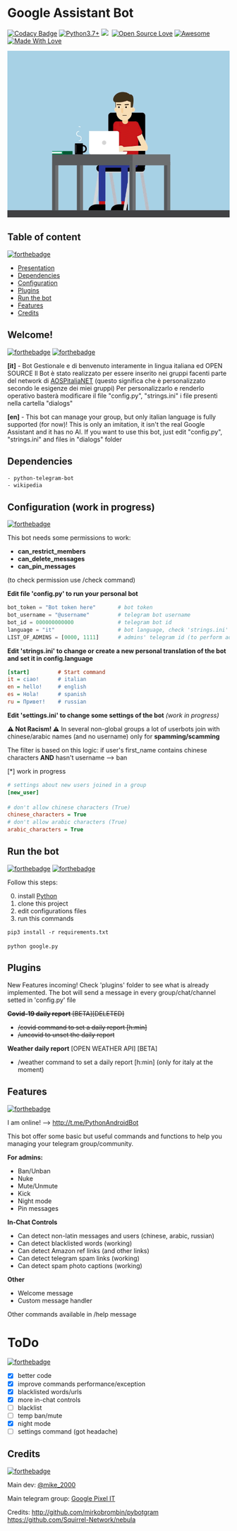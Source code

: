 # Google Assistant Bot
[![Codacy Badge](https://app.codacy.com/project/badge/Grade/2b80a4badc0f472186f735c3a1d0b726?style=flat-square)](https://www.codacy.com/manual/mik3sw/GoogleAssistantBot?utm_source=github.com&amp;utm_medium=referral&amp;utm_content=mik3sw/GoogleAssistantBot&amp;utm_campaign=Badge_Grade)
[![Python3.7+](https://img.shields.io/badge/Python-3.7%2B-green.svg?style=flat-square)](https://www.python.org/downloads)
![](https://img.shields.io/github/repo-size/mik3sw/GoogleAssistantBot.svg?label=Repo%20size&style=flat-square)&nbsp;
[![Open Source Love](https://badges.frapsoft.com/os/v1/open-source.png?v=103)](https://github.com/ellerbrock/open-source-badges/)
[![Awesome](https://cdn.rawgit.com/sindresorhus/awesome/d7305f38d29fed78fa85652e3a63e154dd8e8829/media/badge.svg?style=flat-square)](https://github.com/sindresorhus/awesome) 
[![Made With Love](https://img.shields.io/badge/Made%20With-Love-orange.svg?style=flat-square)](https://github.com/chetanraj/awesome-github-badges)

![](QDyD.gif)

## Table of content
[![forthebadge](https://forthebadge.com/images/badges/check-it-out.svg)](https://forthebadge.com)

- [Presentation](https://github.com/mik3sw/GoogleAssistantBot#Welcome)
- [Dependencies](https://github.com/mik3sw/GoogleAssistantBot#Dependencies)
- [Configuration](https://github.com/mik3sw/GoogleAssistantBot#configuration-work-in-progress)
- [Plugins](https://github.com/mik3sw/GoogleAssistantBot#Plugins)
- [Run the bot](https://github.com/mik3sw/GoogleAssistantBot#Run-the-bot)
- [Features](https://github.com/mik3sw/GoogleAssistantBot#Features)
- [Credits](https://github.com/mik3sw/GoogleAssistantBot#Credits)

## Welcome!

[![forthebadge](https://forthebadge.com/images/badges/built-by-developers.svg)](https://forthebadge.com)
[![forthebadge](https://forthebadge.com/images/badges/made-with-python.svg)](https://forthebadge.com)

**[it]** - 
Bot Gestionale e di benvenuto interamente in lingua italiana ed OPEN SOURCE
Il Bot è stato realizzato per essere inserito nei gruppi facenti parte del network di [AOSPitaliaNET](https://t.me/aospitaliaNET)
(questo significa che è personalizzato secondo le esigenze dei miei gruppi)
Per personalizzarlo e renderlo operativo basterà modificare il file "config.py", "strings.ini" i file presenti nella cartella "dialogs"

**[en]** - 
This bot can manage your group, but only italian language is fully supported (for now)!
This is only an imitation, it isn't the real Google Assistant and it has no AI.
If you want to use this bot, just edit "config.py", "strings.ini" and files in "dialogs" folder


## Dependencies
```
- python-telegram-bot
- wikipedia
```

## Configuration (work in progress) 
[![forthebadge](https://forthebadge.com/images/badges/not-a-bug-a-feature.svg)](https://forthebadge.com)

This bot needs some permissions to work:
- **can_restrict_members**
- **can_delete_messages**
- **can_pin_messages**

(to check permission use /check command)

**Edit file 'config.py' to run your personal bot**
```python
bot_token = "Bot token here"       # bot token
bot_username = "@username"         # telegram bot username
bot_id = 000000000000              # telegram bot id
language = "it"                    # bot language, check 'strings.ini' file
LIST_OF_ADMINS = [0000, 1111]      # admins' telegram id (to perform admin commands)(check utils/decorator.py to understand)
```

**Edit 'strings.ini' to change or create a new personal translation of the bot and set it in config.language**
```ini
[start]         # Start command
it = ciao!      # italian
en = hello!     # english
es = Hola!      # spanish
ru = Привет!    # russian
```

**Edit 'settings.ini' to change some settings of the bot** *(work in progress)*

**⚠️ Not Racism! ⚠️**
In several non-global groups a lot of userbots join with chinese/arabic names (and no username) only for **spamming/scamming**

The filter is based on this logic: if user's first_name contains chinese characters **AND** hasn't username --> ban

[*] work in progress
```ini
# settings about new users joined in a group
[new_user]

# don't allow chinese characters (True)
chinese_characters = True
# don't allow arabic characters (True)
arabic_characters = True
```

## Run the bot
[![forthebadge](https://forthebadge.com/images/badges/powered-by-black-magic.svg)](https://forthebadge.com)
[![forthebadge](https://forthebadge.com/images/badges/powered-by-coffee.svg)](https://forthebadge.com)

Follow this steps:

0) install [Python](https://www.python.org/)
1) clone this project
2) edit configurations files
3) run this commands
```shell
pip3 install -r requirements.txt

python google.py

```

## Plugins
New Features incoming!
Check 'plugins' folder to see what is already implemented. The bot will send a message in every group/chat/channel setted in 'config.py' file

~~**Covid-19 daily report** [BETA][DELETED]~~
- ~~/covid <h> <min> command to set a daily report [h:min]~~
- ~~/uncovid to unset the daily report~~
 

**Weather daily report** [OPEN WEATHER API] [BETA]
- /weather <h> <min> command to set a daily report [h:min] (only for italy at the moment)


## Features
[![forthebadge](https://forthebadge.com/images/badges/you-didnt-ask-for-this.svg)](https://forthebadge.com)

I am online! --> http://t.me/PythonAndroidBot

This bot offer some basic but useful commands and functions to help you managing your telegram group/community.

**For admins:**
- Ban/Unban
- Nuke
- Mute/Unmute
- Kick
- Night mode
- Pin messages

**In-Chat Controls**
- Can detect non-latin messages and users (chinese, arabic, russian)
- Can detect blacklisted words (working)
- Can detect Amazon ref links (and other links)
- Can detect telegram spam links (working)
- Can detect spam photo captions (working)

**Other**
- Welcome message
- Custom message handler

Other commands available in /help message


# ToDo
[![forthebadge](https://forthebadge.com/images/badges/it-works-why.svg)](https://forthebadge.com)
- [x] better code
- [x] improve commands performance/exception
- [x] blacklisted words/urls 
- [x] more in-chat controls
- [ ] blacklist
- [ ] temp ban/mute
- [x] night mode
- [ ] settings command (got headache)

## Credits
[![forthebadge](https://forthebadge.com/images/badges/open-source.svg)](https://forthebadge.com)

Main dev: [@mike_2000](https://t.me/mike_2000)

Main telegram group: [Google Pixel IT](https://t.me/googlepixelit)

Credits: 
http://github.com/mirkobrombin/pybotgram
https://github.com/Squirrel-Network/nebula

